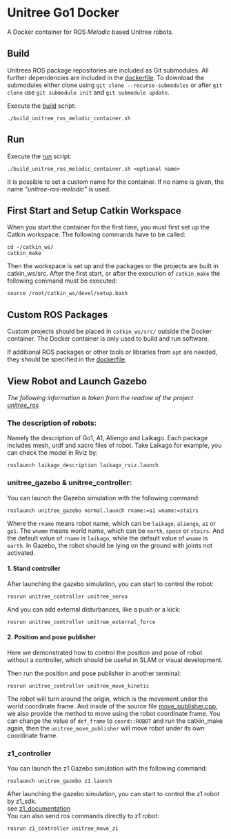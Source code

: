 # Unitree Go1 Docker

A Docker container for ROS _Melodic_ based Unitree robots.

## Build
Unitrees ROS package repositories are included as Git submodules.
All further dependencies are included in the [dockerfile](unitree-ros-melodic.dockerfile).
To download the submodules either clone using 
`git clone --recurse-submodules` or after `git clone` use `git submodule init` and 
`git submodule update`.

Execute the [build](build_unitree_ros_melodic_container.sh) script:
```
./build_unitree_ros_melodic_container.sh
```

## Run
Execute the [run](run_unitree_ros_melodic_container.sh) script:
```
./build_unitree_ros_melodic_container.sh <optional name>
```
It is possible to set a custom name for the container. If no name is given, the name _"unitree-ros-melodic"_ is used.


## First Start and Setup Catkin Workspace
When you start the container for the first time, you must first set up the Catkin workspace. The following commands have to be called:
```
cd ~/catkin_ws/
catkin_make
```
Then the workspace is set up and the packages or the projects are built in catkin_ws/src.
After the first start, or after the execution of `catkin_make` the following command must be executed:
```
source /root/catkin_ws/devel/setup.bash
```

## Custom ROS Packages
Custom projects should be placed in `catkin_ws/src/` outside the Docker container. The Docker container is only used to build and run software.

If additional ROS packages or other tools or libraries from `apt` are needed, they should be specified in the [dockerfile](unitree-ros-melodic.dockerfile).

## View Robot and Launch Gazebo

_The following information is taken from the readme of the project [unitree_ros](https://github.com/unitreerobotics/unitree_ros)_

### The description of robots:
Namely the description of Go1, A1, Aliengo and Laikago. Each package includes mesh, urdf and xacro files of robot. Take Laikago for example, you can check the model in Rviz by:
```
roslaunch laikago_description laikago_rviz.launch
```

### unitree_gazebo & unitree_controller:
You can launch the Gazebo simulation with the following command:
```
roslaunch unitree_gazebo normal.launch rname:=a1 wname:=stairs
```
Where the `rname` means robot name, which can be `laikago`, `aliengo`, `a1` or `go1`. The `wname` means world name, which can be `earth`, `space` or `stairs`. And the default value of `rname` is `laikago`, while the default value of `wname` is `earth`. In Gazebo, the robot should be lying on the ground with joints not activated.

#### 1. Stand controller
After launching the gazebo simulation, you can start to control the robot:
```
rosrun unitree_controller unitree_servo
```

And you can add external disturbances, like a push or a kick:
```
rosrun unitree_controller unitree_external_force
```
#### 2. Position and pose publisher
Here we demonstrated how to control the position and pose of robot without a controller, which should be useful in SLAM or visual development.

Then run the position and pose publisher in another terminal:
```
rosrun unitree_controller unitree_move_kinetic
```
The robot will turn around the origin, which is the movement under the world coordinate frame. And inside of the source file [move_publisher.cpp](https://github.com/unitreerobotics/unitree_ros/blob/master/unitree_controller/src/move_publisher.cpp), we also provide the method to move using the robot coordinate frame. You can change the value of `def_frame` to `coord::ROBOT` and run the catkin_make again, then the `unitree_move_publisher` will move robot under its own coordinate frame.

### z1_controller

You can launch the z1 Gazebo simulation with the following command:

```
roslaunch unitree_gazebo z1.launch
```

After launching the gazebo simulation, you can start to control the z1 robot by z1_sdk.  
see [z1_documentation](dev-z1.unitree.com/5-sdk/run.html)  
You can also send ros commands directly to z1 robot:
```
rosrun z1_controller unitree_move_z1
```
